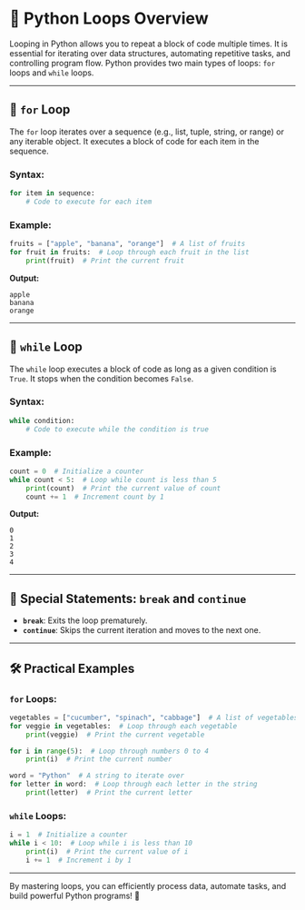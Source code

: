 # 🔄 Python Loops Overview

Looping in Python allows you to repeat a block of code multiple times. It is essential for iterating over data structures, automating repetitive tasks, and controlling program flow. Python provides two main types of loops: `for` loops and `while` loops.

---

## 🔁 `for` Loop

The `for` loop iterates over a sequence (e.g., list, tuple, string, or range) or any iterable object. It executes a block of code for each item in the sequence.

### Syntax:
```python
for item in sequence:
    # Code to execute for each item
```

### Example:
```python
fruits = ["apple", "banana", "orange"]  # A list of fruits
for fruit in fruits:  # Loop through each fruit in the list
    print(fruit)  # Print the current fruit
```

**Output:**
```
apple
banana
orange
```

---

## 🔂 `while` Loop

The `while` loop executes a block of code as long as a given condition is `True`. It stops when the condition becomes `False`.

### Syntax:
```python
while condition:
    # Code to execute while the condition is true
```

### Example:
```python
count = 0  # Initialize a counter
while count < 5:  # Loop while count is less than 5
    print(count)  # Print the current value of count
    count += 1  # Increment count by 1
```

**Output:**
```
0
1
2
3
4
```

---

## 🚨 Special Statements: `break` and `continue`

- **`break`**: Exits the loop prematurely.
- **`continue`**: Skips the current iteration and moves to the next one.

---

## 🛠️ Practical Examples

### `for` Loops:
```python
vegetables = ["cucumber", "spinach", "cabbage"]  # A list of vegetables
for veggie in vegetables:  # Loop through each vegetable
    print(veggie)  # Print the current vegetable

for i in range(5):  # Loop through numbers 0 to 4
    print(i)  # Print the current number

word = "Python"  # A string to iterate over
for letter in word:  # Loop through each letter in the string
    print(letter)  # Print the current letter
```

### `while` Loops:
```python
i = 1  # Initialize a counter
while i < 10:  # Loop while i is less than 10
    print(i)  # Print the current value of i
    i += 1  # Increment i by 1
```

---

By mastering loops, you can efficiently process data, automate tasks, and build powerful Python programs! 🚀